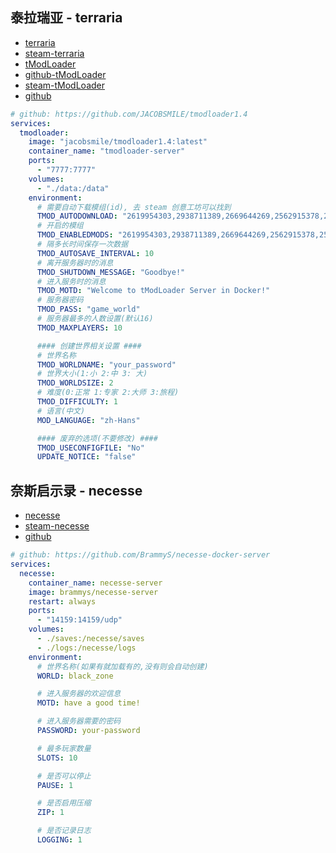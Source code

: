 ## 泰拉瑞亚 - terraria

- [terraria](https://terraria.org/)
- [steam-terraria](https://store.steampowered.com/app/105600/Terraria/)
- [tModLoader](https://www.tmodloader.net/)
- [github-tModLoader](https://github.com/tModLoader/tModLoader)
- [steam-tModLoader](https://store.steampowered.com/app/1281930/tModLoader/)
- [github](https://github.com/JACOBSMILE/tmodloader1.4)

```yaml
# github: https://github.com/JACOBSMILE/tmodloader1.4
services:
  tmodloader:
    image: "jacobsmile/tmodloader1.4:latest"
    container_name: "tmodloader-server"
    ports:
      - "7777:7777"
    volumes:
      - "./data:/data"
    environment:
      # 需要自动下载模组(id), 去 steam 创意工坊可以找到
      TMOD_AUTODOWNLOAD: "2619954303,2938711389,2669644269,2562915378,2563309347,3025497808,2687866031,2621687273,2800050107,2838188064"
      # 开启的模组
      TMOD_ENABLEDMODS: "2619954303,2938711389,2669644269,2562915378,2563309347,3025497808,2687866031,2621687273,2800050107,2838188064"
      # 隔多长时间保存一次数据
      TMOD_AUTOSAVE_INTERVAL: 10
      # 离开服务器时的消息
      TMOD_SHUTDOWN_MESSAGE: "Goodbye!"
      # 进入服务时的消息
      TMOD_MOTD: "Welcome to tModLoader Server in Docker!"
      # 服务器密码
      TMOD_PASS: "game_world"
      # 服务器最多的人数设置(默认16)
      TMOD_MAXPLAYERS: 10

      #### 创建世界相关设置 ####
      # 世界名称
      TMOD_WORLDNAME: "your_password"
      # 世界大小(1:小 2:中 3: 大)
      TMOD_WORLDSIZE: 2
      # 难度(0:正常 1:专家 2:大师 3:旅程)
      TMOD_DIFFICULTY: 1
      # 语言(中文)
      MOD_LANGUAGE: "zh-Hans"

      #### 废弃的选项(不要修改) ####
      TMOD_USECONFIGFILE: "No"
      UPDATE_NOTICE: "false"
```

## 奈斯启示录 - necesse

- [necesse](https://necessewiki.com/Main_Page)
- [steam-necesse](https://store.steampowered.com/app/1169040/Necesse/)
- [github](https://github.com/BrammyS/necesse-docker-server)

```yaml
# github: https://github.com/BrammyS/necesse-docker-server
services:
  necesse:
    container_name: necesse-server
    image: brammys/necesse-server
    restart: always
    ports:
      - "14159:14159/udp"
    volumes:
      - ./saves:/necesse/saves
      - ./logs:/necesse/logs
    environment:
      # 世界名称(如果有就加载有的,没有则会自动创建)
      WORLD: black_zone

      # 进入服务器的欢迎信息
      MOTD: have a good time!

      # 进入服务器需要的密码
      PASSWORD: your-password

      # 最多玩家数量
      SLOTS: 10

      # 是否可以停止
      PAUSE: 1

      # 是否启用压缩
      ZIP: 1

      # 是否记录日志
      LOGGING: 1
```
